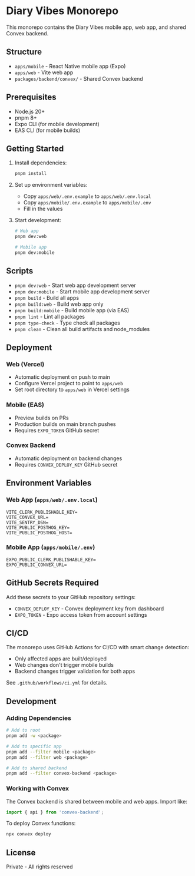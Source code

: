 # Diary Vibes Monorepo

This monorepo contains the Diary Vibes mobile app, web app, and shared Convex backend.

## Structure

- `apps/mobile` - React Native mobile app (Expo)
- `apps/web` - Vite web app
- `packages/backend/convex/` - Shared Convex backend

## Prerequisites

- Node.js 20+
- pnpm 8+
- Expo CLI (for mobile development)
- EAS CLI (for mobile builds)

## Getting Started

1. Install dependencies:
   ```bash
   pnpm install
   ```

2. Set up environment variables:
   - Copy `apps/web/.env.example` to `apps/web/.env.local`
   - Copy `apps/mobile/.env.example` to `apps/mobile/.env`
   - Fill in the values

3. Start development:
   ```bash
   # Web app
   pnpm dev:web
   
   # Mobile app
   pnpm dev:mobile
   ```

## Scripts

- `pnpm dev:web` - Start web app development server
- `pnpm dev:mobile` - Start mobile app development server
- `pnpm build` - Build all apps
- `pnpm build:web` - Build web app only
- `pnpm build:mobile` - Build mobile app (via EAS)
- `pnpm lint` - Lint all packages
- `pnpm type-check` - Type check all packages
- `pnpm clean` - Clean all build artifacts and node_modules

## Deployment

### Web (Vercel)
- Automatic deployment on push to main
- Configure Vercel project to point to `apps/web`
- Set root directory to `apps/web` in Vercel settings

### Mobile (EAS)
- Preview builds on PRs
- Production builds on main branch pushes
- Requires `EXPO_TOKEN` GitHub secret

### Convex Backend
- Automatic deployment on backend changes
- Requires `CONVEX_DEPLOY_KEY` GitHub secret

## Environment Variables

### Web App (`apps/web/.env.local`)
```
VITE_CLERK_PUBLISHABLE_KEY=
VITE_CONVEX_URL=
VITE_SENTRY_DSN=
VITE_PUBLIC_POSTHOG_KEY=
VITE_PUBLIC_POSTHOG_HOST=
```

### Mobile App (`apps/mobile/.env`)
```
EXPO_PUBLIC_CLERK_PUBLISHABLE_KEY=
EXPO_PUBLIC_CONVEX_URL=
```

## GitHub Secrets Required

Add these secrets to your GitHub repository settings:
- `CONVEX_DEPLOY_KEY` - Convex deployment key from dashboard
- `EXPO_TOKEN` - Expo access token from account settings

## CI/CD

The monorepo uses GitHub Actions for CI/CD with smart change detection:
- Only affected apps are built/deployed
- Web changes don't trigger mobile builds
- Backend changes trigger validation for both apps

See `.github/workflows/ci.yml` for details.

## Development

### Adding Dependencies

```bash
# Add to root
pnpm add -w <package>

# Add to specific app
pnpm add --filter mobile <package>
pnpm add --filter web <package>

# Add to shared backend
pnpm add --filter convex-backend <package>
```

### Working with Convex

The Convex backend is shared between mobile and web apps. Import like:
```typescript
import { api } from 'convex-backend';
```

To deploy Convex functions:
```bash
npx convex deploy
```

## License

Private - All rights reserved
